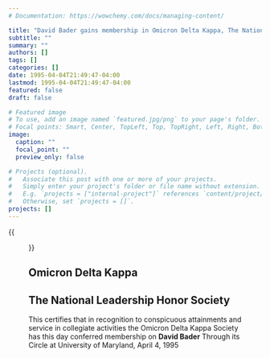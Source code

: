 ```yaml
---
# Documentation: https://wowchemy.com/docs/managing-content/

title: "David Bader gains membership in Omicron Delta Kappa, The National Leadership Honor Society"
subtitle: ""
summary: ""
authors: []
tags: []
categories: []
date: 1995-04-04T21:49:47-04:00
lastmod: 1995-04-04T21:49:47-04:00
featured: false
draft: false

# Featured image
# To use, add an image named `featured.jpg/png` to your page's folder.
# Focal points: Smart, Center, TopLeft, Top, TopRight, Left, Right, BottomLeft, Bottom, BottomRight.
image:
  caption: ""
  focal_point: ""
  preview_only: false

# Projects (optional).
#   Associate this post with one or more of your projects.
#   Simply enter your project's folder or file name without extension.
#   E.g. `projects = ["internal-project"]` references `content/project/deep-learning/index.md`.
#   Otherwise, set `projects = []`.
projects: []
---
```


{{<figure src="19950404-ODK.jpg">}}

## Omicron Delta Kappa ##

## The National Leadership Honor Society ##

This certifies that in recognition to conspicuous attainments and service in collegiate activities the Omicron Delta Kappa Society has this day conferred membership on **David Bader** Through its Circle at University of Maryland, April 4, 1995

